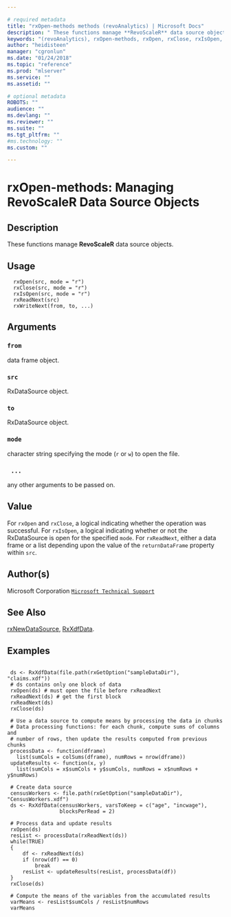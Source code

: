 ```yaml
--- 

# required metadata 
title: "rxOpen-methods methods (revoAnalytics) | Microsoft Docs" 
description: " These functions manage **RevoScaleR** data source objects. " 
keywords: "(revoAnalytics), rxOpen-methods, rxOpen, rxClose, rxIsOpen, rxReadNext, rxWriteNext, rxClose-methods, rxIsOpen-methods, rxReadNext-methods, rxWriteNext-methods, rxOpen,RxDataSource-method, rxClose,RxDataSource-method, rxIsOpen,RxDataSource-method, rxReadNext,RxDataSource-method, rxWriteNext,data.frame,RxDataSource-method, methods, file, connection" 
author: "heidisteen" 
manager: "cgronlun" 
ms.date: "01/24/2018" 
ms.topic: "reference" 
ms.prod: "mlserver" 
ms.service: "" 
ms.assetid: "" 

# optional metadata 
ROBOTS: "" 
audience: "" 
ms.devlang: "" 
ms.reviewer: "" 
ms.suite: "" 
ms.tgt_pltfrm: "" 
#ms.technology: "" 
ms.custom: "" 

--- 
```


















 # rxOpen-methods: Managing RevoScaleR Data Source Objects 
 ## Description

These functions manage **RevoScaleR** data source objects.


 ## Usage

```   
  rxOpen(src, mode = "r")
  rxClose(src, mode = "r")
  rxIsOpen(src, mode = "r")
  rxReadNext(src)
  rxWriteNext(from, to, ...)

```

 ## Arguments



 ### `from`
 data frame object. 


 ### `src`
 RxDataSource object. 


 ### `to`
 RxDataSource object. 


 ### `mode`
 character string specifying the mode (`r` or `w`) to open the file. 


 ### ` ...`
 any other arguments to be passed on. 



 ## Value

For `rxOpen` and `rxClose`, a logical indicating whether the operation
was successful.
For `rxIsOpen`, a logical indicating whether or not the RxDataSource is
open for the specified `mode`.
For `rxReadNext`, either a data frame or a list depending upon the value of
the `returnDataFrame` property within `src`.


 ## Author(s)
 Microsoft Corporation [`Microsoft Technical Support`](https://go.microsoft.com/fwlink/?LinkID=698556&clcid=0x409)


 ## See Also

[rxNewDataSource](rxNew.md),
[RxXdfData](RxXdfData.md).

 ## Examples

 ```

  ds <- RxXdfData(file.path(rxGetOption("sampleDataDir"), "claims.xdf"))
  # ds contains only one block of data
  rxOpen(ds) # must open the file before rxReadNext
  rxReadNext(ds) # get the first block
  rxReadNext(ds)
  rxClose(ds)

  # Use a data source to compute means by processing the data in chunks
  # Data processing functions: for each chunk, compute sums of columns and
  # number of rows, then update the results computed from previous chunks
  processData <- function(dframe)
    list(sumCols = colSums(dframe), numRows = nrow(dframe))
  updateResults <- function(x, y)
    list(sumCols = x$sumCols + y$sumCols, numRows = x$numRows + y$numRows)

  # Create data source
  censusWorkers <- file.path(rxGetOption("sampleDataDir"), "CensusWorkers.xdf")
  ds <- RxXdfData(censusWorkers, varsToKeep = c("age", "incwage"),
                  blocksPerRead = 2)

  # Process data and update results
  rxOpen(ds)
  resList <- processData(rxReadNext(ds))
  while(TRUE)
  {
      df <- rxReadNext(ds)
      if (nrow(df) == 0)
          break
      resList <- updateResults(resList, processData(df))
  }
  rxClose(ds)

  # Compute the means of the variables from the accumulated results
  varMeans <- resList$sumCols / resList$numRows
  varMeans
```




